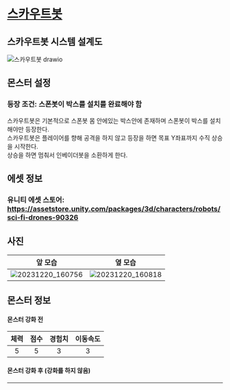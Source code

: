 # [스카우트봇](../README.md)

## 스카우트봇 시스템 설계도
![스카우트봇 drawio](https://github.com/ACEDIA2567/CityGun/assets/101154683/3a7e5527-0eda-4d32-8a87-279ae1518ecc)

## 몬스터 설정
### 등장 조건: 스폰봇이 박스를 설치를 완료해야 함
스카우트봇은 기본적으로 스폰봇 몸 안에있는 박스안에 존재하며 스폰봇이 박스를 설치해야만 등장한다.   
스카우트봇은 플레이어를 향해 공격을 하지 않고 등장을 하면 목표 Y좌표까지 수직 상승을 시작한다.    
상승을 하면 멈춰서 인베이더봇을 소환하게 한다.

## 에셋 정보
### 유니티 에셋 스토어: https://assetstore.unity.com/packages/3d/characters/robots/sci-fi-drones-90326

## 사진
|앞 모습|옆 모습|
|:---:|:---:|
|![20231220_160756](https://github.com/ACEDIA2567/CityGun/assets/101154683/38e6e4dd-fc3e-49eb-91d7-5f3580c809f7)|![20231220_160818](https://github.com/ACEDIA2567/CityGun/assets/101154683/1fdf5386-aa06-4cd9-9441-2cf2a1eb0ee5)|


## 몬스터 정보
#### 몬스터 강화 전
|체력|점수|경험치|이동속도|
|:---:|:---:|:---:|:---:|
|5|5|3|3|

#### 몬스터 강화 후 (강화를 하지 않음)



<hr>
